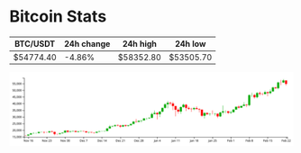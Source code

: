 # Bitcoin Stats

BTC/USDT|24h change|24h high|24h low|
|---|---|---|---|
|$54774.40|-4.86%|$58352.80|$53505.70|

<img src="./chart.svg">
